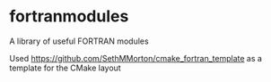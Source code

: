 # fortranmodules
A library of useful FORTRAN modules

Used https://github.com/SethMMorton/cmake_fortran_template as a template for the CMake layout

